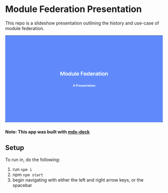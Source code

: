# Module Federation Presentation

This repo is a slideshow presentation outlining the history and use-case of module federation.

![](./presentation.gif)

#### Note: This app was built with [mdx-deck](https://github.com/jxnblk/mdx-deck)

## Setup

To run in, do the following:

1. run `npm i`
2. npm `npm start`
3. begin navigating with either the left and right arrow keys, or the spacebar